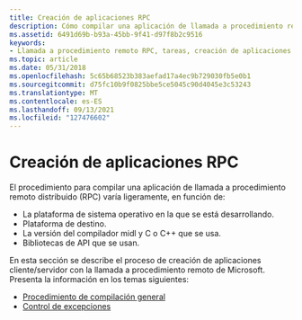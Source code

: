 ```yaml
---
title: Creación de aplicaciones RPC
description: Cómo compilar una aplicación de llamada a procedimiento remoto (RPC) distribuida.
ms.assetid: 6491d69b-b93a-45bb-9f41-d97f8b2c9516
keywords:
- Llamada a procedimiento remoto RPC, tareas, creación de aplicaciones
ms.topic: article
ms.date: 05/31/2018
ms.openlocfilehash: 5c65b68523b383aefad17a4ec9b729030fb5e0b1
ms.sourcegitcommit: d75fc10b9f0825bbe5ce5045c90d4045e3c53243
ms.translationtype: MT
ms.contentlocale: es-ES
ms.lasthandoff: 09/13/2021
ms.locfileid: "127476602"
---
```

# <a name="building-rpc-applications"></a>Creación de aplicaciones RPC

El procedimiento para compilar una aplicación de llamada a procedimiento remoto distribuido (RPC) varía ligeramente, en función de:

-   La plataforma de sistema operativo en la que se está desarrollando.
-   Plataforma de destino.
-   La versión del compilador midl y C o C++ que se usa.
-   Bibliotecas de API que se usan.

En esta sección se describe el proceso de creación de aplicaciones cliente/servidor con la llamada a procedimiento remoto de Microsoft. Presenta la información en los temas siguientes:

-   [Procedimiento de compilación general](general-build-procedure.md)
-   [Control de excepciones](exception-handling.md)

 

 




